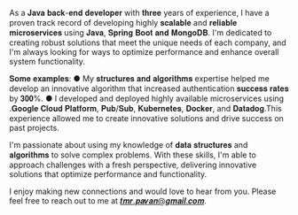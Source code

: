 As a 𝐉𝐚𝐯𝐚 𝐛𝐚𝐜𝐤-𝐞𝐧𝐝 𝐝𝐞𝐯𝐞𝐥𝐨𝐩𝐞𝐫 with 𝐭𝐡𝐫𝐞𝐞 years of experience, I have a proven track record of developing highly 𝐬𝐜𝐚𝐥𝐚𝐛𝐥𝐞 and 𝐫𝐞𝐥𝐢𝐚𝐛𝐥𝐞 𝐦𝐢𝐜𝐫𝐨𝐬𝐞𝐫𝐯𝐢𝐜𝐞𝐬 using 𝐉𝐚𝐯𝐚, 𝐒𝐩𝐫𝐢𝐧𝐠 𝐁𝐨𝐨𝐭
𝐚𝐧𝐝 𝐌𝐨𝐧𝐠𝐨𝐃𝐁. I'm dedicated to creating robust solutions that meet the unique needs of each company, and I'm always looking for ways to optimize performance and enhance overall system functionality.

𝐒𝐨𝐦𝐞 𝐞𝐱𝐚𝐦𝐩𝐥𝐞𝐬:
    ● My 𝐬𝐭𝐫𝐮𝐜𝐭𝐮𝐫𝐞𝐬 𝐚𝐧𝐝 𝐚𝐥𝐠𝐨𝐫𝐢𝐭𝐡𝐦𝐬 expertise helped me develop an innovative algorithm that increased authentication 𝐬𝐮𝐜𝐜𝐞𝐬𝐬 𝐫𝐚𝐭𝐞𝐬 by 𝟑𝟎𝟎%.
    ● I developed and deployed highly available microservices using .𝐆𝐨𝐨𝐠𝐥𝐞 𝐂𝐥𝐨𝐮𝐝 𝐏𝐥𝐚𝐭𝐟𝐨𝐫𝐦, 𝐏𝐮𝐛/𝐒𝐮𝐛, 𝐊𝐮𝐛𝐞𝐫𝐧𝐞𝐭𝐞𝐬, 𝐃𝐨𝐜𝐤𝐞𝐫, and 𝐃𝐚𝐭𝐚𝐝𝐨𝐠.This experience allowed me to create innovative solutions and drive success on past projects.

I'm passionate about using my knowledge of 𝐝𝐚𝐭𝐚 𝐬𝐭𝐫𝐮𝐜𝐭𝐮𝐫𝐞𝐬 and 𝐚𝐥𝐠𝐨𝐫𝐢𝐭𝐡𝐦𝐬 to solve complex problems. With these skills, I'm able to approach challenges with a fresh perspective, delivering innovative solutions that optimize performance and functionality.

I enjoy making new connections and would love to hear from you. Please feel free to reach out to me at 𝒕𝒎𝒓.𝒑𝒂𝒗𝒂𝒏@𝒈𝒎𝒂𝒊𝒍.𝒄𝒐𝒎.
